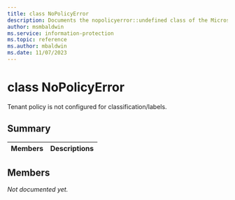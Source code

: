 ```yaml
---
title: class NoPolicyError 
description: Documents the nopolicyerror::undefined class of the Microsoft Information Protection (MIP) SDK.
author: msmbaldwin
ms.service: information-protection
ms.topic: reference
ms.author: mbaldwin
ms.date: 11/07/2023
---
```


# class NoPolicyError 
Tenant policy is not configured for classification/labels.
  
## Summary
 Members                        | Descriptions                                
--------------------------------|---------------------------------------------
  
## Members
_Not documented yet._
